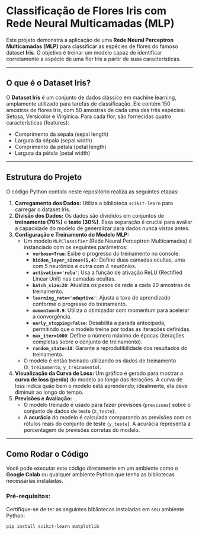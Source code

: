 # Classificação de Flores Iris com Rede Neural Multicamadas (MLP)

Este projeto demonstra a aplicação de uma **Rede Neural Perceptron Multicamadas (MLP)** para classificar as espécies de flores do famoso dataset **Iris**. O objetivo é treinar um modelo capaz de identificar corretamente a espécie de uma flor Iris a partir de suas características.

---

## O que é o Dataset Iris?

O **Dataset Iris** é um conjunto de dados clássico em machine learning, amplamente utilizado para tarefas de classificação. Ele contém 150 amostras de flores Iris, com 50 amostras de cada uma das três espécies: Setosa, Versicolor e Virginica. Para cada flor, são fornecidas quatro características (features):

* Comprimento da sépala (sepal length)
* Largura da sépala (sepal width)
* Comprimento da pétala (petal length)
* Largura da pétala (petal width)

---

## Estrutura do Projeto

O código Python contido neste repositório realiza as seguintes etapas:

1.  **Carregamento dos Dados:** Utiliza a biblioteca `scikit-learn` para carregar o dataset Iris.
2.  **Divisão dos Dados:** Os dados são divididos em conjuntos de **treinamento (70%)** e **teste (30%)**. Essa separação é crucial para avaliar a capacidade do modelo de generalizar para dados nunca vistos antes.
3.  **Configuração e Treinamento do Modelo MLP:**
    * Um modelo `MLPClassifier` (Rede Neural Perceptron Multicamadas) é instanciado com os seguintes parâmetros:
        * **`verbose=True`**: Exibe o progresso do treinamento no console.
        * **`hidden_layer_sizes=(5,4)`**: Define duas camadas ocultas, uma com 5 neurônios e outra com 4 neurônios.
        * **`activation='relu'`**: Usa a função de ativação ReLU (Rectified Linear Unit) nas camadas ocultas.
        * **`batch_size=20`**: Atualiza os pesos da rede a cada 20 amostras de treinamento.
        * **`learning_rate='adaptive'`**: Ajusta a taxa de aprendizado conforme o progresso do treinamento.
        * **`momentum=0.9`**: Utiliza o otimizador com momentum para acelerar a convergência.
        * **`early_stopping=False`**: Desabilita a parada antecipada, permitindo que o modelo treine por todas as iterações definidas.
        * **`max_iter=1000`**: Define o número máximo de épocas (iterações completas sobre o conjunto de treinamento).
        * **`random_state=10`**: Garante a reprodutibilidade dos resultados do treinamento.
    * O modelo é então treinado utilizando os dados de treinamento (`X_treinamento`, `y_treinamento`).
4.  **Visualização da Curva de Loss:** Um gráfico é gerado para mostrar a **curva de loss (perda)** do modelo ao longo das iterações. A curva de loss indica quão bem o modelo está aprendendo; idealmente, ela deve diminuir ao longo do tempo.
5.  **Previsões e Avaliação:**
    * O modelo treinado é usado para fazer previsões (`previsoes`) sobre o conjunto de dados de teste (`X_teste`).
    * A **acurácia** do modelo é calculada comparando as previsões com os rótulos reais do conjunto de teste (`y_teste`). A acurácia representa a porcentagem de previsões corretas do modelo.

---

## Como Rodar o Código

Você pode executar este código diretamente em um ambiente como o **Google Colab** ou qualquer ambiente Python que tenha as bibliotecas necessárias instaladas.

### Pré-requisitos:

Certifique-se de ter as seguintes bibliotecas instaladas em seu ambiente Python:

```bash
pip install scikit-learn matplotlib
